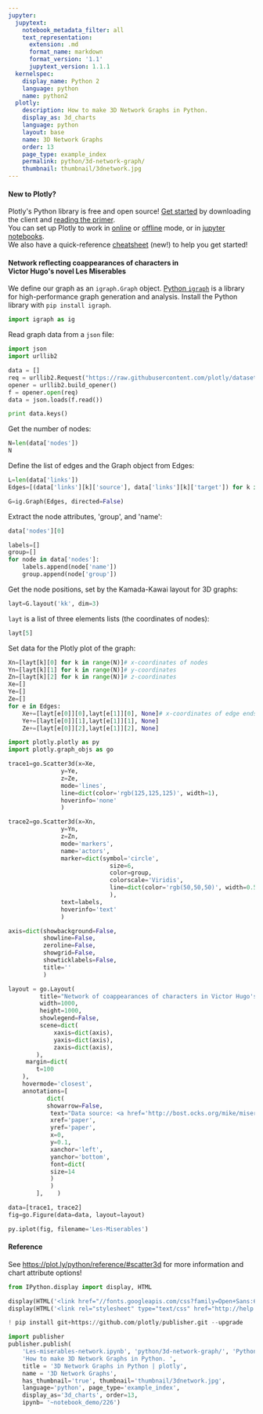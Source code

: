 ```yaml
---
jupyter:
  jupytext:
    notebook_metadata_filter: all
    text_representation:
      extension: .md
      format_name: markdown
      format_version: '1.1'
      jupytext_version: 1.1.1
  kernelspec:
    display_name: Python 2
    language: python
    name: python2
  plotly:
    description: How to make 3D Network Graphs in Python.
    display_as: 3d_charts
    language: python
    layout: base
    name: 3D Network Graphs
    order: 13
    page_type: example_index
    permalink: python/3d-network-graph/
    thumbnail: thumbnail/3dnetwork.jpg
---
```


#### New to Plotly?
Plotly's Python library is free and open source! [Get started](https://plot.ly/python/getting-started/) by downloading the client and [reading the primer](https://plot.ly/python/getting-started/).
<br>You can set up Plotly to work in [online](https://plot.ly/python/getting-started/#initialization-for-online-plotting) or [offline](https://plot.ly/python/getting-started/#initialization-for-offline-plotting) mode, or in [jupyter notebooks](https://plot.ly/python/getting-started/#start-plotting-online).
<br>We also have a quick-reference [cheatsheet](https://images.plot.ly/plotly-documentation/images/python_cheat_sheet.pdf) (new!) to help you get started!


#### Network reflecting coappearances of characters in <br>Victor Hugo's novel Les Miserables


We define our graph as an `igraph.Graph` object. [Python `igraph`](http://igraph.org/python/)
is a library for high-performance graph generation  and analysis. Install the Python library with `pip install igraph`.

```python
import igraph as ig
```

Read graph data from a `json` file:

```python
import json
import urllib2

data = []
req = urllib2.Request("https://raw.githubusercontent.com/plotly/datasets/master/miserables.json")
opener = urllib2.build_opener()
f = opener.open(req)
data = json.loads(f.read())

print data.keys()
```

Get the number of nodes:

```python
N=len(data['nodes'])
N
```

Define the list of edges and the Graph object from Edges:

```python
L=len(data['links'])
Edges=[(data['links'][k]['source'], data['links'][k]['target']) for k in range(L)]

G=ig.Graph(Edges, directed=False)
```

Extract the node attributes, 'group', and 'name':

```python
data['nodes'][0]
```

```python
labels=[]
group=[]
for node in data['nodes']:
    labels.append(node['name'])
    group.append(node['group'])
```

Get the node positions, set by the Kamada-Kawai layout for 3D graphs:

```python
layt=G.layout('kk', dim=3)
```

`layt` is a list of three elements lists (the coordinates of nodes):

```python
layt[5]
```

Set data for the Plotly plot of the graph:

```python
Xn=[layt[k][0] for k in range(N)]# x-coordinates of nodes
Yn=[layt[k][1] for k in range(N)]# y-coordinates
Zn=[layt[k][2] for k in range(N)]# z-coordinates
Xe=[]
Ye=[]
Ze=[]
for e in Edges:
    Xe+=[layt[e[0]][0],layt[e[1]][0], None]# x-coordinates of edge ends
    Ye+=[layt[e[0]][1],layt[e[1]][1], None]
    Ze+=[layt[e[0]][2],layt[e[1]][2], None]
```

```python
import plotly.plotly as py
import plotly.graph_objs as go

trace1=go.Scatter3d(x=Xe,
               y=Ye,
               z=Ze,
               mode='lines',
               line=dict(color='rgb(125,125,125)', width=1),
               hoverinfo='none'
               )

trace2=go.Scatter3d(x=Xn,
               y=Yn,
               z=Zn,
               mode='markers',
               name='actors',
               marker=dict(symbol='circle',
                             size=6,
                             color=group,
                             colorscale='Viridis',
                             line=dict(color='rgb(50,50,50)', width=0.5)
                             ),
               text=labels,
               hoverinfo='text'
               )

axis=dict(showbackground=False,
          showline=False,
          zeroline=False,
          showgrid=False,
          showticklabels=False,
          title=''
          )

layout = go.Layout(
         title="Network of coappearances of characters in Victor Hugo's novel<br> Les Miserables (3D visualization)",
         width=1000,
         height=1000,
         showlegend=False,
         scene=dict(
             xaxis=dict(axis),
             yaxis=dict(axis),
             zaxis=dict(axis),
        ),
     margin=dict(
        t=100
    ),
    hovermode='closest',
    annotations=[
           dict(
           showarrow=False,
            text="Data source: <a href='http://bost.ocks.org/mike/miserables/miserables.json'>[1] miserables.json</a>",
            xref='paper',
            yref='paper',
            x=0,
            y=0.1,
            xanchor='left',
            yanchor='bottom',
            font=dict(
            size=14
            )
            )
        ],    )
```

```python
data=[trace1, trace2]
fig=go.Figure(data=data, layout=layout)

py.iplot(fig, filename='Les-Miserables')
```

#### Reference
See https://plot.ly/python/reference/#scatter3d for more information and chart attribute options!

```python
from IPython.display import display, HTML

display(HTML('<link href="//fonts.googleapis.com/css?family=Open+Sans:600,400,300,200|Inconsolata|Ubuntu+Mono:400,700" rel="stylesheet" type="text/css" />'))
display(HTML('<link rel="stylesheet" type="text/css" href="http://help.plot.ly/documentation/all_static/css/ipython-notebook-custom.css">'))

! pip install git+https://github.com/plotly/publisher.git --upgrade

import publisher
publisher.publish(
    'Les-miserables-network.ipynb', 'python/3d-network-graph/', 'Python 3D Network Graphs',
    'How to make 3D Network Graphs in Python. ',
    title = '3D Network Graphs in Python | plotly',
    name = '3D Network Graphs',
    has_thumbnail='true', thumbnail='thumbnail/3dnetwork.jpg',
    language='python', page_type='example_index',
    display_as='3d_charts', order=13,
    ipynb= '~notebook_demo/226')
```

```python

```
